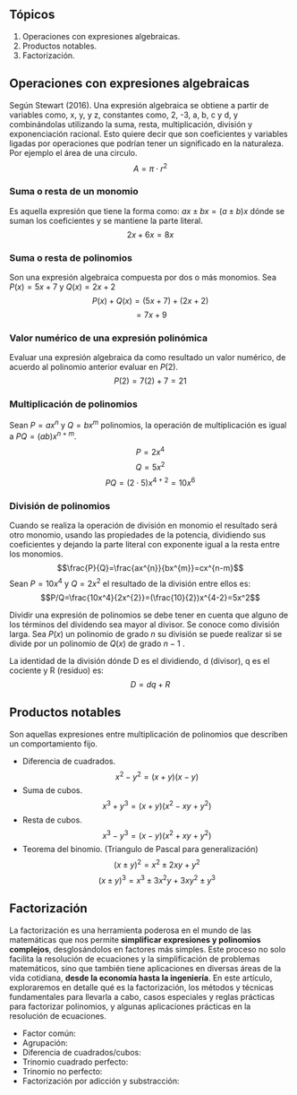## Tópicos

1. Operaciones con expresiones algebraicas.
2. Productos notables.
3. Factorización.

## Operaciones con expresiones algebraicas

Según Stewart (2016). Una expresión algebraica se obtiene a partir de variables como, x, y, y z, constantes como, 2, -3, a, b, c y d, y combinándolas utilizando la suma, resta, multiplicación, división y exponenciación racional. Esto quiere decir que son coeficientes y variables ligadas por operaciones que podrían tener un significado en la naturaleza. Por ejemplo el área de una circulo.
$$A=\pi\cdot r^2$$
### Suma  o resta de un monomio

Es aquella expresión que tiene la forma como: $ax\pm bx=(a \pm b)x$ dónde se suman los coeficientes y se mantiene la parte literal. 
$$2x+6x=8x$$
### Suma o resta de polinomios

Son una expresión algebraica compuesta por dos o más monomios. Sea $P(x)=5x + 7$ y $Q(x)=2x+2$ 
$$P(x)+Q(x)=(5x+7)+(2x+2)$$
$$=7x+9$$
### Valor numérico de una expresión polinómica

Evaluar una expresión algebraica da como resultado un valor numérico, de acuerdo al polinomio anterior evaluar en $P(2)$.
$$P(2)=7(2)+7=21$$
### Multiplicación de polinomios

Sean $P=ax^n$ y $Q=bx^m$ polinomios, la operación de multiplicación es igual a $PQ=(ab)x^{n+m}$.
$$P=2x^4$$
$$Q=5x^2$$
$$PQ = (2\cdot 5)x^{4+2}=10x^6$$
### División de polinomios

Cuando se realiza la operación de división en monomio el resultado será otro monomio, usando las propiedades de la potencia, dividiendo sus coeficientes y dejando la parte literal con exponente igual a la resta entre los monomios. 
$$\frac{P}{Q}=\frac{ax^{n}}{bx^{m}}=cx^{n-m}$$
Sean $P=10x^4$ y $Q=2x^2$ el resultado de la división entre ellos es:
$$P/Q=\frac{10x^4}{2x^{2}}=(\frac{10}{2})x^{4-2}=5x^2$$

Dividir una expresión de polinomios se debe tener en cuenta que alguno de los términos del dividendo sea mayor al divisor. Se conoce como división larga. Sea $P(x)$ un polinomio de grado $n$ su división se puede realizar si se divide por un polinomio de $Q(x)$ de grado $n-1$ .

La identidad de la división dónde D es el dividiendo, d (divisor), q es el cociente y R (residuo) es:
$$D = dq+R$$

## Productos notables

Son aquellas expresiones entre multiplicación de polinomios que describen un comportamiento fijo.

* Diferencia de cuadrados.
$$x^2-y^2=(x+y)(x-y)$$
* Suma de cubos.
$$x^3+y^3=(x+y)(x^2-xy+y^2)$$
* Resta de cubos.
$$x^3-y^3=(x-y)(x^2+xy+y^2)$$
* Teorema del binomio. (Triangulo de Pascal para generalización)
$$(x\pm y)^2=x^2\pm2xy+y^2$$
$$(x \pm y)^{3}=x^{3}\pm 3x^{2}y+3xy^{2} \pm y^3$$
## Factorización

La factorización es una herramienta poderosa en el mundo de las matemáticas que nos permite **simplificar expresiones y polinomios complejos**, desglosándolos en factores más simples. Este proceso no solo facilita la resolución de ecuaciones y la simplificación de problemas matemáticos, sino que también tiene aplicaciones en diversas áreas de la vida cotidiana, **desde la economía hasta la ingeniería**. En este artículo, exploraremos en detalle qué es la factorización, los métodos y técnicas fundamentales para llevarla a cabo, casos especiales y reglas prácticas para factorizar polinomios, y algunas aplicaciones prácticas en la resolución de ecuaciones.

* Factor común:
* Agrupación:
* Diferencia de cuadrados/cubos:
* Trinomio cuadrado perfecto:
* Trinomio no perfecto:
* Factorización por adicción y substracción: